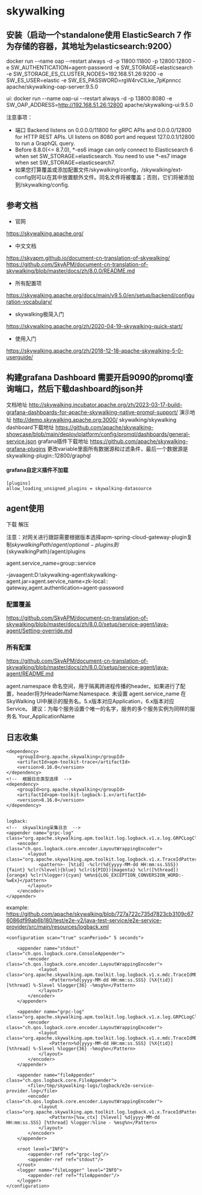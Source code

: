 # skywalking

## 安装（启动一个standalone使用 ElasticSearch 7 作为存储的容器，其地址为elasticsearch:9200）

docker run --name oap --restart always -d -p 11800:11800 -p 12800:12800 -e SW_AUTHENTICATION=agent-password -e SW_STORAGE=elasticsearch -e SW_STORAGE_ES_CLUSTER_NODES=192.168.51.26:9200 -e SW_ES_USER=elastic -e SW_ES_PASSWORD=rgW4rvClLke_7pKpnncc apache/skywalking-oap-server:9.5.0

ui:
docker run --name oap-ui --restart always -d -p 13800:8080 -e SW_OAP_ADDRESS=http://192.168.51.26:12800 apache/skywalking-ui:9.5.0

注意事项：

* 端口
  Backend listens on 0.0.0.0/11800 for gRPC APIs and 0.0.0.0/12800 for HTTP REST APIs.
  UI listens on 8080 port and request 127.0.0.1/12800 to run a GraphQL query.
* Before 8.8.0(<= 8.7.0), *-es6 image can only connect to Elasticsearch 6 when set SW_STORAGE=elasticsearch. You need to
  use *-es7 image when set SW_STORAGE=elasticsearch7.
* 如果您打算覆盖或添加配置文件/skywalking/config，/skywalking/ext-config则可以在其中放置额外文件。同名文件将被覆盖；否则，它们将被添加到/skywalking/config.

## 参考文档

* 官网

https://skywalking.apache.org/

* 中文文档

https://skyapm.github.io/document-cn-translation-of-skywalking/
https://github.com/SkyAPM/document-cn-translation-of-skywalking/blob/master/docs/zh/8.0.0/README.md

* 所有配置项

https://skywalking.apache.org/docs/main/v9.5.0/en/setup/backend/configuration-vocabulary/

* skywalking极简入门

https://skywalking.apache.org/zh/2020-04-19-skywalking-quick-start/

* 使用入门

https://skywalking.apache.org/zh/2018-12-18-apache-skywalking-5-0-userguide/

## 构建grafana Dashboard 需要开启9090的promql查询端口，然后下载dashboard的json并
文档地址 http://skywalking.incubator.apache.org/zh/2023-03-17-build-grafana-dashboards-for-apache-skywalking-native-promql-support/
演示地址 http://demo.skywalking.apache.org:3000/ skywalking/skywalking
dashboard下载地址 https://github.com/apache/skywalking-showcase/blob/main/deploy/platform/config/promql/dashboards/general-service.json
grafana插件下载地址 https://github.com/apache/skywalking-grafana-plugins
更改variable里面所有数据源和过滤条件，最后一个数据源是skywalking-plugin::12800/graphql
#### grafana自定义插件不加载
```
[plugins]
allow_loading_unsigned_plugins = skywalking-datasource

```

## agent使用
下载 解压

注意：对网关进行跟踪需要根据版本选择apm-spring-cloud-gateway-plugin复制${skywalkingPath}/agent/optional-plugins到${skywalkingPath}/agent/plugins

agent.service_name=group::service

-javaagent:D:\skywalking-agent\skywalking-agent.jar=agent.service_name=zk-local::
gateway,agent.authentication=agent-password

### 配置覆盖

https://github.com/SkyAPM/document-cn-translation-of-skywalking/blob/master/docs/zh/8.0.0/setup/service-agent/java-agent/Setting-override.md

### 所有配置

https://github.com/SkyAPM/document-cn-translation-of-skywalking/blob/master/docs/zh/8.0.0/setup/service-agent/java-agent/README.md

agent.namespace 命名空间，用于隔离跨进程传播的header。如果进行了配置，header将为HeaderName:Namespace. 未设置
agent.service_name 在SkyWalking UI中展示的服务名。5.x版本对应Application，6.x版本对应Service。
建议：为每个服务设置个唯一的名字，服务的多个服务实例为同样的服务名 Your_ApplicationName

## 日志收集

```
<dependency>
    <groupId>org.apache.skywalking</groupId>
    <artifactId>apm-toolkit-trace</artifactId>
    <version>8.16.0</version>
</dependency>
<!--  根据日志类型选择  -->
<dependency>
    <groupId>org.apache.skywalking</groupId>
    <artifactId>apm-toolkit-logback-1.x</artifactId>
    <version>8.16.0</version>
</dependency>


logback:
<!--  skywalking采集日志  -->
<appender name="grpc-log" class="org.apache.skywalking.apm.toolkit.log.logback.v1.x.log.GRPCLogClientAppender">
    <encoder class="ch.qos.logback.core.encoder.LayoutWrappingEncoder">
        <layout class="org.apache.skywalking.apm.toolkit.log.logback.v1.x.TraceIdPatternLogbackLayout">
            <pattern>- [%tid] -%clr(%d{yyyy-MM-dd HH:mm:ss.SSS}){faint} %clr(%level){blue} %clr(${PID}){magenta} %clr([%thread]){orange} %clr(%logger){cyan} %m%n${LOG_EXCEPTION_CONVERSION_WORD:-%wEx}</pattern>
        </layout>
    </encoder>
</appender>
```

example: https://github.com/apache/skywalking/blob/727a722c735d7823cb3109c676086df99ab6b180/test/e2e-v2/java-test-service/e2e-service-provider/src/main/resources/logback.xml

```
<configuration scan="true" scanPeriod=" 5 seconds">

    <appender name="stdout" class="ch.qos.logback.core.ConsoleAppender">
        <encoder class="ch.qos.logback.core.encoder.LayoutWrappingEncoder">
            <layout class="org.apache.skywalking.apm.toolkit.log.logback.v1.x.mdc.TraceIdMDCPatternLogbackLayout">
                <Pattern>%d{yyyy-MM-dd HH:mm:ss.SSS} [%X{tid}] [%thread] %-5level %logger{36} -%msg%n</Pattern>
            </layout>
        </encoder>
    </appender>

    <appender name="grpc-log" class="org.apache.skywalking.apm.toolkit.log.logback.v1.x.log.GRPCLogClientAppender">
        <encoder class="ch.qos.logback.core.encoder.LayoutWrappingEncoder">
            <layout class="org.apache.skywalking.apm.toolkit.log.logback.v1.x.mdc.TraceIdMDCPatternLogbackLayout">
                <Pattern>%d{yyyy-MM-dd HH:mm:ss.SSS} [%X{tid}] [%thread] %-5level %logger{36} -%msg%n</Pattern>
            </layout>
        </encoder>
    </appender>

    <appender name="fileAppender" class="ch.qos.logback.core.FileAppender">
        <file>/tmp/skywalking-logs/logback/e2e-service-provider.log</file>
        <encoder class="ch.qos.logback.core.encoder.LayoutWrappingEncoder">
            <layout class="org.apache.skywalking.apm.toolkit.log.logback.v1.x.TraceIdPatternLogbackLayout">
                <Pattern>[%sw_ctx] [%level] %d{yyyy-MM-dd HH:mm:ss.SSS} [%thread] %logger:%line - %msg%n</Pattern>
            </layout>
        </encoder>
    </appender>

    <root level="INFO">
        <appender-ref ref="grpc-log"/>
        <appender-ref ref="stdout"/>
    </root>
    <logger name="fileLogger" level="INFO">
        <appender-ref ref="fileAppender"/>
    </logger>
</configuration>
```